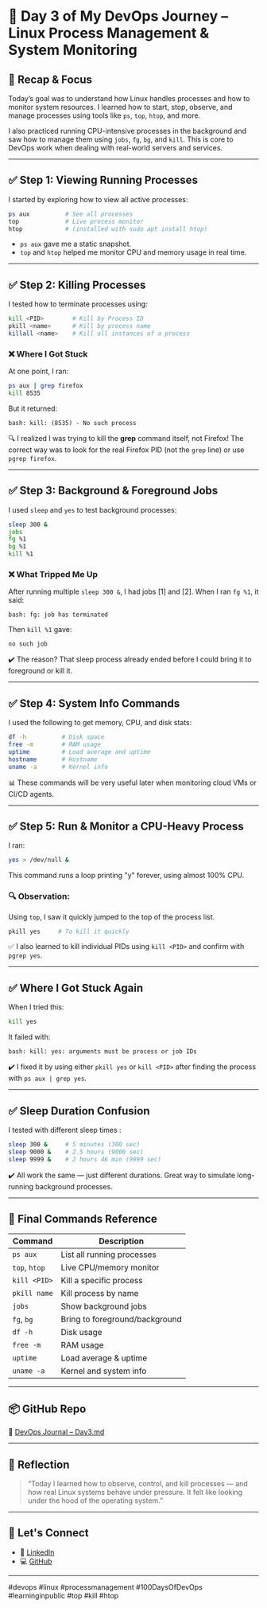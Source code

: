  # 🚀 Day 3 of My DevOps Journey – Linux Process Management & System Monitoring

## 👋 Recap & Focus

Today’s goal was to understand how Linux handles processes and how to monitor system resources. I learned how to start, stop, observe, and manage processes using tools like `ps`, `top`, `htop`, and more.

I also practiced running CPU-intensive processes in the background and saw how to manage them using `jobs`, `fg`, `bg`, and `kill`. This is core to DevOps work when dealing with real-world servers and services.

---

## ✅ Step 1: Viewing Running Processes

I started by exploring how to view all active processes:

```bash
ps aux          # See all processes
top             # Live process monitor
htop            # (installed with sudo apt install htop)
```

- `ps aux` gave me a static snapshot.
- `top` and `htop` helped me monitor CPU and memory usage in real time.

---

## ✅ Step 2: Killing Processes

I tested how to terminate processes using:

```bash
kill <PID>        # Kill by Process ID
pkill <name>      # Kill by process name
killall <name>    # Kill all instances of a process
```

### ❌ Where I Got Stuck

At one point, I ran:
```bash
ps aux | grep firefox
kill 8535
```
But it returned:
```
bash: kill: (8535) - No such process
```
🔍 I realized I was trying to kill the **grep** command itself, not Firefox! The correct way was to look for the real Firefox PID (not the `grep` line) or use `pgrep firefox`.

---

## ✅ Step 3: Background & Foreground Jobs

I used `sleep` and `yes` to test background processes:

```bash
sleep 300 &
jobs
fg %1
bg %1
kill %1
```

### ❌ What Tripped Me Up

After running multiple `sleep 300 &`, I had jobs [1] and [2]. When I ran `fg %1`, it said:

```
bash: fg: job has terminated
```
Then `kill %1` gave:
```
no such job
```

✔️ The reason? That sleep process already ended before I could bring it to foreground or kill it.

---

## ✅ Step 4: System Info Commands

I used the following to get memory, CPU, and disk stats:

```bash
df -h          # Disk space
free -m        # RAM usage
uptime         # Load average and uptime
hostname       # Hostname
uname -a       # Kernel info
```

📊 These commands will be very useful later when monitoring cloud VMs or CI/CD agents.

---

## ✅ Step 5: Run & Monitor a CPU-Heavy Process

I ran:

```bash
yes > /dev/null &
```

This command runs a loop printing "y" forever, using almost 100% CPU.

### 🔍 Observation:
Using `top`, I saw it quickly jumped to the top of the process list.

```bash
pkill yes     # To kill it quickly
```

✅ I also learned to kill individual PIDs using `kill <PID>` and confirm with `pgrep yes`.

---

## ✅ Where I Got Stuck Again

When I tried this:

```bash
kill yes
```

It failed with: 
```
bash: kill: yes: arguments must be process or job IDs
```

✔️ I fixed it by using either `pkill yes` or `kill <PID>` after finding the process with `ps aux | grep yes`.

---

## ✅ Sleep Duration Confusion

I tested with different sleep times :

```bash
sleep 300 &     # 5 minutes (300 sec)
sleep 9000 &    # 2.5 hours (9000 sec)
sleep 9999 &    # 2 hours 46 min (9999 sec)
```

✔️ All work the same — just different durations. Great way to simulate long-running background processes.

---

## 📘 Final Commands Reference

| Command       | Description                        |
|---------------|------------------------------------|
| `ps aux`      | List all running processes         |
| `top`, `htop` | Live CPU/memory monitor            |
| `kill <PID>`  | Kill a specific process            |
| `pkill name`  | Kill process by name               |
| `jobs`        | Show background jobs               |
| `fg`, `bg`    | Bring to foreground/background     |
| `df -h`       | Disk usage                         |
| `free -m`     | RAM usage                          |
| `uptime`      | Load average & uptime              |
| `uname -a`    | Kernel and system info             |

---

## 📦 GitHub Repo

📍 [DevOps Journal – Day3.md](https://github.com/ritesh355/Devops-journal/edit/main/Day3.md)

---

## 🧠 Reflection

> “Today I learned how to observe, control, and kill processes — and how real Linux systems behave under pressure. It felt like looking under the hood of the operating system.”

---

## 🙌 Let's Connect

- 💼 [LinkedIn](https://linkedin.com/in/ritesh-singh-092b84340)
- 💻 [GitHub](https://github.com/ritesh355)

---

#devops #linux #processmanagement #100DaysOfDevOps #learninginpublic #top #kill #htop
